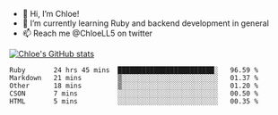 - 💞️  Hi, I’m Chloe!
- 🌱  I’m currently learning Ruby and backend development in general
- 📫  Reach me @ChloeLL5 on twitter

[![Chloe's GitHub stats](https://github-readme-stats.vercel.app/api?username=chloell5&count_private=true&theme=cobalt&show_icons=true)](https://github.com/anuraghazra/github-readme-stats)

<!--START_SECTION:waka-->
```text
Ruby       24 hrs 45 mins  ████████████████████████░   96.59 % 
Markdown   21 mins         ▒░░░░░░░░░░░░░░░░░░░░░░░░   01.37 % 
Other      18 mins         ▒░░░░░░░░░░░░░░░░░░░░░░░░   01.20 % 
CSON       7 mins          ░░░░░░░░░░░░░░░░░░░░░░░░░   00.50 % 
HTML       5 mins          ░░░░░░░░░░░░░░░░░░░░░░░░░   00.35 % 
```
<!--END_SECTION:waka-->
